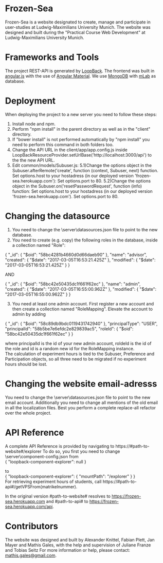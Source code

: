 # Frozen-Sea

Frozen-Sea is a website designated to create, manage and participate in user-studies at Ludwig-Maximilians University Munich. The website was designed and built during the "Practical Course Web Development" at Ludwig-Maximilians University Munich.

# Frameworks and Tools
The project REST-API is generated by [LoopBack](http://loopback.io).
The frontend was built in [angular.js](https://angularjs.org) with the use of [Angular Material](https://material.angularjs.org).
We use [MongoDB](https://www.mongodb.com) with [mLab](https://mlab.com) as database.

# Deployment
When deploying the project to a new server you need to follow these steps:
1) Install node and npm.  
2) Perform "npm install" in the parent directory as well as in the "client" directory.  
3) If "bower install" is not performed automatically by "npm install" you need to perform this command in both folders too.  
4) Change the API URL in the client/app/app.config.js inside LoopBackResourceProvider.setUrlBase('http://localhost:3000/api') to the the new API URL.
5) Edit common/models/Subuser.js: 
    5.1)Change the options object in the Subuser.afterRemote('create', function (context, Subuser, next) function. 
        Set options.host to your hostadress (in our deployed version 'frozen-sea.herokuapp.com'):
        Set options.port to 80.
    5.2)Change the options object in the Subuser.on('resetPasswordRequest', function (info) function:
        Set options.host to your hostadress (in our deployed version 'frozen-sea.herokuapp.com').
        Set options.port to 80.

# Changing the datasource
1) You need to change the \server\datasources.json file to point to the new database.  
2) You need to create (e.g. copy) the following roles in the database, inside a collection named "Role":   

{
    "_id": {
        "$oid": "58bc4281b4660d0d66daeb90"
    },
    "name": "advisor",
    "created": {
        "$date": "2017-03-05T16:53:21.425Z"
    },
    "modified": {
        "$date": "2017-03-05T16:53:21.425Z"
    }
}
  
AND  

{
    "_id": {
        "$oid": "58bc42e50435dc1f661f62ec"
    },
    "name": "admin",
    "created": {
        "$date": "2017-03-05T16:55:00.962Z"
    },
    "modified": {
        "$date": "2017-03-05T16:55:00.962Z"
    }
}  

3) You need at least one admin account. First register a new account and then create a collection named "RoleMapping". Elevate the account to admin by adding

{
    "_id": {
        "$oid": "58c89db9bdc0119431742940"
    },
    "principalType": "USER",
    "principalId": "58b5be7e6efdc2e829839ac5",
    "roleId": {
        "$oid": "58bc42e50435dc1f661f62ec"
    }
}  

where principalId is the id of your new admin account, roldeId is the id of the role and id is a random new id for the RoleMapping instance.  
The calculation of experiment hours is tied to the Subuser, Preference and Participation objects, so all three need to be migrated if no experiment hours should be lost.
 
# Changing the website email-adresss
You need to change the \server\datasources.json file to point to the new email account.
Additionally you need to change all mentions of the old email in all the localization files. Best you perform a complete replace-all refactor over the whole project.

# API Reference
A complete API Reference is provided by navigating to https://#path-to-website#/explorer
To do so, you first you need to change \server\component-config.json from  
{
  "loopback-component-explorer": null
}  

to  
{
  "loopback-component-explorer": {
    "mountPath": "/explorer"
  }
}  
For retrieving experiment hours of students, call https://#path-to-api#/getVPSFrom(matrikelnummer).  

In the original version #path-to-website# resolves to https://frozen-sea.herokuapp.com and #path-to-api# to https://frozen-sea.herokuapp.com/api.

# Contributors
The website was designed and built by Alexander Knittel, Fabian Plett, Jan Mayer and Mathis Gales, with the help and supervision of Juliane Franze and Tobias Seitz
For more information or help, please contact: mathis.gales@gmail.com.



